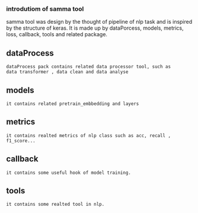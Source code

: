 ### introdutiom of samma tool

samma tool was design by the thought of pipeline of nlp
task and is inspired by the structure of keras. It is made up by
dataPorcess, models, metrics, loss, callback, tools and related package.


## dataProcess
    dataProcess pack contains related data processor tool, such as
    data transformer , data clean and data analyse
## models
    it contains related pretrain_embbedding and layers 
## metrics
    it contains realted metrics of nlp class such as acc, recall ,
    f1_score...
## callback
    
    it contains some useful hook of model training.
    
## tools
    it contains some realted tool in nlp.

 